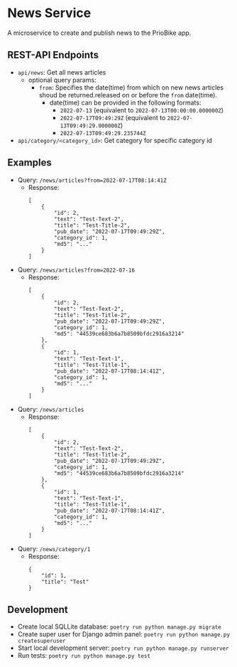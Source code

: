 # News Service
A microservice to create and publish news to the PrioBike app.

## REST-API Endpoints
- ```api/news```: Get all news articles
    - optional query params:
        - ```from```: Specifies the date(time) from which on new news articles shoud be returned.released on or before the ```from``` date(time).
            - date(time) can be provided in the following formats:
                - ```2022-07-13``` (equivalent to ```2022-07-13T00:00:00.000000Z```)
                - ```2022-07-17T09:49:29Z``` (equivalent to ```2022-07-13T09:49:29.000000Z```)
                - ```2022-07-13T09:49:29.235744Z```
- ```api/category/<category_id>```: Get category for specific category id

## Examples
- Query: ```/news/articles?from=2022-07-17T08:14:41Z```
    - Response:
        ```
        [
            {
                "id": 2,
                "text": "Test-Text-2",
                "title": "Test-Title-2",
                "pub_date": "2022-07-17T09:49:29Z",
                "category_id": 1,
                "md5": "..."
            }
        ]
        ```
- Query: ```/news/articles?from=2022-07-16```
    - Response:
        ```
        [
            {
                "id": 2,
                "text": "Test-Text-2",
                "title": "Test-Title-2",
                "pub_date": "2022-07-17T09:49:29Z",
                "category_id": 1,
                "md5": "44539ce683b6a7b8509bfdc2916a3214"
            },
            {
                "id": 1,
                "text": "Test-Text-1",
                "title": "Test-Title-1",
                "pub_date": "2022-07-17T08:14:41Z",
                "category_id": 1,
                "md5": "..."
            }
        ]
        ```
- Query: ```/news/articles```
    - Response:
        ```
        [
            {
                "id": 2,
                "text": "Test-Text-2",
                "title": "Test-Title-2",
                "pub_date": "2022-07-17T09:49:29Z",
                "category_id": 1,
                "md5": "44539ce683b6a7b8509bfdc2916a3214"
            },
            {
                "id": 1,
                "text": "Test-Text-1",
                "title": "Test-Title-1",
                "pub_date": "2022-07-17T08:14:41Z",
                "category_id": 1,
                "md5": "..."
            }
        ]
        ```
- Query: ```/news/category/1```
    - Response:
        ```
        {
            "id": 1,
            "title": "Test"
        }
        ```

## Development
- Create local SQLLite database:  ```poetry run python manage.py migrate```
- Create super user for Django admin panel: ```poetry run python manage.py createsuperuser```
- Start local development server: ```poetry run python manage.py runserver```
- Run tests: ```poetry run python manage.py test```
 
